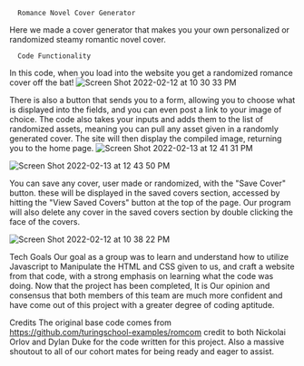       Romance Novel Cover Generator
Here we made a cover generator that makes you your own personalized or randomized
steamy romantic novel cover.

      Code Functionality
In this code, when you load into the website you get a randomized romance cover off the bat!
![Screen Shot 2022-02-12 at 10 30 33 PM](https://user-images.githubusercontent.com/43621994/153771744-2ebb0f3b-b806-45db-a1fb-80fc5dc727f7.png)

There is also a button that sends you to a form, allowing you to choose what is displayed
into the fields, and you can even post a link to your image of choice.
The code also takes your inputs and adds them to the list of randomized assets, meaning you can
pull any asset given in a randomly generated cover.
The site will then display the compiled image, returning you to the home page.
![Screen Shot 2022-02-13 at 12 41 31 PM](https://user-images.githubusercontent.com/43621994/153771946-16f297cf-8c91-407b-90a8-e2006ab21df3.png)

![Screen Shot 2022-02-13 at 12 43 50 PM](https://user-images.githubusercontent.com/43621994/153771959-593e46b6-55ae-45af-ac9d-dbe1fee80c38.png)

You can save any cover, user made or randomized, with the "Save Cover" button.
these will be displayed in the saved covers section, accessed by hitting the
"View Saved Covers" button at the top of the page.
Our program will also delete any cover in the saved covers section by double clicking
the face of the covers.

![Screen Shot 2022-02-12 at 10 38 22 PM](https://user-images.githubusercontent.com/43621994/153771974-cd5bed76-5360-4946-a113-b21a20c101fb.png)

Tech Goals
Our goal as a group was to learn and understand how to utilize Javascript to
Manipulate the HTML and CSS given to us, and craft a website from that code, with
a strong emphasis on learning what the code was doing. Now that the project has been completed,
It is Our opinion and consensus that both members of this team are much more confident
and have come out of this project with a greater degree of coding aptitude.

Credits
The original base code comes from https://github.com/turingschool-examples/romcom
credit to both Nickolai Orlov and Dylan Duke for the code written for this project.
Also a massive shoutout to all of our cohort mates for being ready and eager to assist.
